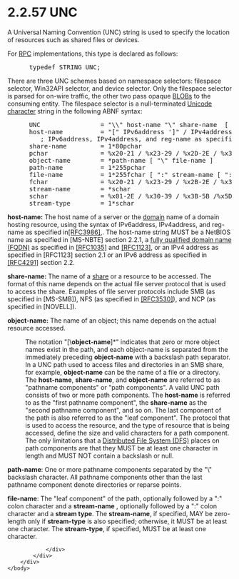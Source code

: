<html dir="LTR" xmlns:mshelp="http://msdn.microsoft.com/mshelp" xmlns:ddue="http://ddue.schemas.microsoft.com/authoring/2003/5" xmlns:xlink="http://www.w3.org/1999/xlink" xmlns:tool="http://www.microsoft.com/tooltip">
    <head>
        <meta http-equiv="Content-Type" content="text/html; CHARSET=utf-8"></meta>
        <meta name="save" content="history"></meta>
        <title>2.2.57 UNC</title>
        <xml>
            <mshelp:toctitle title="2.2.57 UNC"></mshelp:toctitle>
            <mshelp:rltitle title="[MS-DTYP]: UNC"></mshelp:rltitle>
            <mshelp:keyword index="A" term="62e862f4-2a51-452e-8eeb-dc4ff5ee33cc"></mshelp:keyword>
            <mshelp:attr name="DCSext.ContentType" value="open specification"></mshelp:attr>
            <mshelp:attr name="AssetID" value="62e862f4-2a51-452e-8eeb-dc4ff5ee33cc"></mshelp:attr>
            <mshelp:attr name="TopicType" value="kbRef"></mshelp:attr>
            <mshelp:attr name="DCSext.Title" value="[MS-DTYP]: UNC" />
        </xml>
    </head>
    <body>
        <div id="header">
            <h1 class="heading">2.2.57 UNC</h1>
        </div>
        <div id="mainSection">
            <div id="mainBody">
                <div id="allHistory" class="saveHistory"></div>
                <div id="sectionSection0" class="section" name="collapseableSection">
                    

<p>A Universal Naming Convention (UNC) string is used to
specify the location of resources such as shared files or devices.</p>

<p>For <a href="a66edeb1-52a0-4d64-a93b-2f5c833d7d92.md#gt_8a7f6700-8311-45bc-af10-82e10accd331">RPC</a>
implementations, this type is declared as follows:</p>

<dl>
<dd>
<div><pre> typedef STRING UNC;
</pre></div>
</dd></dl>

<p>There are three UNC schemes based on namespace selectors:
filespace selector, Win32API selector, and device selector. Only the filespace
selector is parsed for on-wire traffic, the other two pass opaque <a href="a66edeb1-52a0-4d64-a93b-2f5c833d7d92.md#gt_ad861812-8cb0-497a-80bb-13c95aa4e425">BLOBs</a> to the consuming
entity. The filespace selector is a null-terminated <a href="a66edeb1-52a0-4d64-a93b-2f5c833d7d92.md#gt_fd33af2e-e1ce-4f8e-a706-f9fb8123f9b0">Unicode character</a> string in
the following ABNF syntax: </p>

<dl>
<dd>
<div><pre> UNC                = &quot;\\&quot; host-name &quot;\&quot; share-name  [ &quot;\&quot; object-name ]
 host-name          = &quot;[&quot; IPv6address ']&quot; / IPv4address / reg-name  
    ; IPv6address, IPv4address, and reg-name as specified in [RFC3986] 
 share-name         = 1*80pchar
 pchar              = %x20-21 / %x23-29 / %x2D-2E / %x30-39 / %x40-5A / %x5E-7B / %x7D-FF  
 object-name        = *path-name [ &quot;\&quot; file-name ]
 path-name          = 1*255pchar
 file-name          = 1*255fchar [ &quot;:&quot; stream-name [ &quot;:&quot; stream-type ] ]
 fchar              = %x20-21 / %x23-29 / %x2B-2E / %x30-39 / %x3B / %x3D / %x40-5B / %x5D-7B /                            %x7D-FF 
 stream-name        = *schar
 schar              = %x01-2E / %x30-39 / %x3B-5B /%x5D-FF
 stream-type        = 1*schar
</pre></div>
</dd></dl>

<p><b>host-name:</b>   The host name of a
server or the <a href="a66edeb1-52a0-4d64-a93b-2f5c833d7d92.md#gt_b0276eb2-4e65-4cf1-a718-e0920a614aca">domain</a>
name of a domain hosting resource, using the syntax of IPv6address,
IPv4address, and reg-name as specified in<a href="https://go.microsoft.com/fwlink/?LinkId=90453">[RFC3986]</a>,. The
host-name string MUST be a NetBIOS name as specified in <mshelp:link keywords="3461cfa8-3d28-4fa3-8163-131bf1046fa3" tabindex="0">[MS-NBTE]</mshelp:link>
section <mshelp:link keywords="6f06fa0e-1dc4-4c41-accb-355aaf20546d" tabindex="0">2.2.1</mshelp:link>,
a <a href="a66edeb1-52a0-4d64-a93b-2f5c833d7d92.md#gt_1769aec9-237e-44ed-9014-1abb3ec6de6e">fully qualified domain
name (FQDN)</a> as specified in <a href="https://go.microsoft.com/fwlink/?LinkId=90264">[RFC1035]</a> and <a href="https://go.microsoft.com/fwlink/?LinkId=90268">[RFC1123]</a>, or an IPv4
address as specified in [RFC1123] section 2.1 or an IPv6 address as specified
in <a href="https://go.microsoft.com/fwlink/?LinkId=90464">[RFC4291]</a>
section 2.2.</p>

<p><b>share-name: </b>  The name of a <a href="a66edeb1-52a0-4d64-a93b-2f5c833d7d92.md#gt_a49a79ea-dac7-4016-9a84-cf87161db7e3">share</a> or a resource to be
accessed. The format of this name depends on the actual file server protocol
that is used to access the share. Examples of file server protocols include SMB
(as specified in <mshelp:link keywords="f210069c-7086-4dc2-885e-861d837df688" tabindex="0">[MS-SMB]</mshelp:link>),
NFS (as specified in <a href="https://go.microsoft.com/fwlink/?LinkId=90430">[RFC3530]</a>),
and NCP (as specified in [NOVELL]).</p>

<p><b>object-name:</b>   The name of an
object; this name depends on the actual resource accessed.</p>

<dl>
<dd>
<p>The notation &quot;[\<b>object-name</b>]*&quot;
indicates that zero or more object names exist in the path, and each
object-name is separated from the immediately preceding <b>object-name</b> with
a backslash path separator. In a UNC path used to access files and directories
in an SMB share, for example, <b>object-name</b> can be the name of a file or a
directory. The <b>host-name</b>, <b>share-name</b>, and <b>object-name</b> are
referred to as &quot;pathname components&quot; or &quot;path components&quot;.
A valid UNC path consists of two or more path components. The <b>host-name</b>
is referred to as the &quot;first pathname component&quot;, the <b>share-name</b>
as the &quot;second pathname component&quot;, and so on. The last component of
the path is also referred to as the &quot;leaf component&quot;. The protocol
that is used to access the resource, and the type of resource that is being
accessed, define the size and valid characters for a path component. The only
limitations that a <a href="a66edeb1-52a0-4d64-a93b-2f5c833d7d92.md#gt_0b8086c9-d025-45b8-bf09-6b5eca72713e">Distributed
File System (DFS)</a> places on path components are that they MUST be at least
one character in length and MUST NOT contain a backslash or null.</p>
</dd></dl>

<p><b>path-name</b>:   One or more pathname
components separated by the &quot;\&quot; backslash character. All pathname
components other than the last pathname component denote directories or reparse
points.</p>

<p><b>file-name</b>:   The &quot;leaf
component&quot; of the path, optionally followed by a &quot;:&quot; colon
character and a <b>stream-name</b> , optionally followed by a &quot;:&quot;
colon character and a <b>stream type</b>. The <b>stream-name</b>, if specified,
MAY be zero-length only if <b>stream-type</b> is also specified; otherwise, it
MUST be at least one character. The <b>stream-type</b>, if specified, MUST be
at least one character.</p>


                </div>
            </div>
        </div>
    </body>
</html>